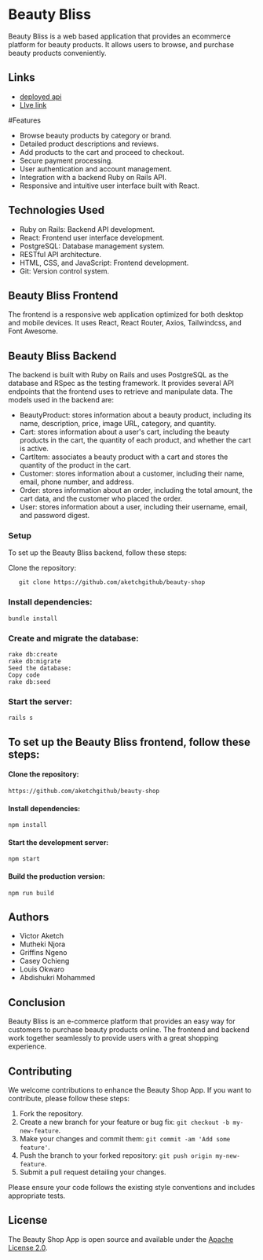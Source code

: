 # Beauty Bliss
Beauty Bliss is a web based application that provides an ecommerce platform for beauty products. It allows users to browse, and purchase beauty products conveniently.

##  Links
 *  [deployed api](https://beaty-product-shop.onrender.com)
*  [LIve link](https://beauty-shop-two.vercel.app/)

#Features
- Browse beauty products by category or brand.
- Detailed product descriptions and reviews.
- Add products to the cart and proceed to checkout.
- Secure payment processing.
- User authentication and account management.
- Integration with a backend Ruby on Rails API.
- Responsive and intuitive user interface built with React.

## Technologies Used

- Ruby on Rails: Backend API development.
- React: Frontend user interface development.
- PostgreSQL: Database management system.
- RESTful API architecture.
- HTML, CSS, and JavaScript: Frontend development.
- Git: Version control system.

## Beauty Bliss Frontend
The frontend is a responsive web application optimized for both desktop and mobile devices. It uses React, React Router, Axios, Tailwindcss, and Font Awesome.

## Beauty Bliss Backend
The backend is built with Ruby on Rails and uses PostgreSQL as the database and RSpec as the testing framework. It provides several API endpoints that the frontend uses to retrieve and manipulate data. The models used in the backend are:

- BeautyProduct: stores information about a beauty product, including its name, description, price, image URL, category, and quantity.
- Cart: stores information about a user's cart, including the beauty products in the cart, the quantity of each product, and whether the cart is active.
- CartItem: associates a beauty product with a cart and stores the quantity of the product in the cart.
- Customer: stores information about a customer, including their name, email, phone number, and address.
- Order: stores information about an order, including the total amount, the cart data, and the customer who placed the order.
- User: stores information about a user, including their username, email, and password digest.

### Setup
To set up the Beauty Bliss backend, follow these steps:

Clone the repository:
       
    
       git clone https://github.com/aketchgithub/beauty-shop

                    
### Install dependencies:

    bundle install
### Create and migrate the database:


    rake db:create
    rake db:migrate
    Seed the database:
    Copy code
    rake db:seed

### Start the server:

    rails s



## To set up the Beauty Bliss frontend, follow these steps:
#### Clone the repository:


    https://github.com/aketchgithub/beauty-shop

#### Install dependencies:

    npm install

#### Start the development server:

    npm start

#### Build the production version:


    npm run build


## Authors
- Victor Aketch
- Mutheki Njora
- Griffins Ngeno
- Casey Ochieng
- Louis Okwaro
- Abdishukri Mohammed

## Conclusion
Beauty Bliss is an e-commerce platform that provides an easy way for customers to purchase beauty products online. The frontend and backend work together seamlessly to provide users with a great shopping experience.

## Contributing

We welcome contributions to enhance the Beauty Shop App. If you want to contribute, please follow these steps:

1. Fork the repository.
2. Create a new branch for your feature or bug fix: `git checkout -b my-new-feature`.
3. Make your changes and commit them: `git commit -am 'Add some feature'`.
4. Push the branch to your forked repository: `git push origin my-new-feature`.
5. Submit a pull request detailing your changes.

Please ensure your code follows the existing style conventions and includes appropriate tests.

## License

The Beauty Shop App is open source and available under the [Apache License 2.0](LICENSE).
